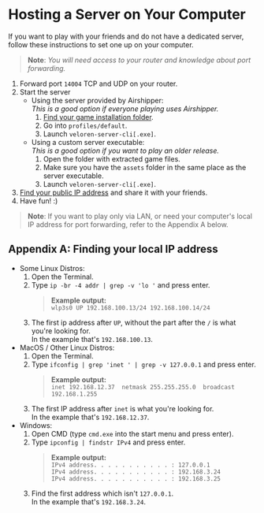 # Hosting a Server on Your Computer
If you want to play with your friends and do not have a dedicated server, follow these instructions to set one up on your computer. 

> **Note**: _You will need access to your router and knowledge about port forwarding._

1. Forward port `14004` TCP and UDP on your router.
2. Start the server
    - Using the server provided by Airshipper:  
        *This is a good option if everyone playing uses Airshipper.*
        1. [Find your game installation folder](airshipper.md#files).
        2. Go into `profiles/default`.
        3. Launch `veloren-server-cli[.exe]`.
    - Using a custom server executable:  
        *This is a good option if you want to play an older release.*
        1. Open the folder with extracted game files.
        2. Make sure you have the `assets` folder in the same place as the server executable.
        3. Launch `veloren-server-cli[.exe]`.
3. [Find your public IP address](https://www.showmyipaddress.eu/) and share it with your friends.
4. Have fun! :)

> **Note**: If you want to play only via LAN, or need your computer's local IP address for port forwarding, refer to the Appendix A below.

## Appendix A: Finding your local IP address
- Some Linux Distros:
   1. Open the Terminal.
   2. Type `ip -br -4 addr | grep -v 'lo '` and press enter.
      > **Example output:**  
      > `wlp3s0 UP 192.168.100.13/24 192.168.100.14/24`  
   3. The first ip address after `UP`, without the part after the `/` is what you're looking for.  
   In the example that's `192.168.100.13`.
- MacOS / Other Linux Distros:
   1. Open the Terminal.
   2. Type `ifconfig | grep 'inet ' | grep -v 127.0.0.1` and press enter.
      > **Example output:**  
      > `inet 192.168.12.37  netmask 255.255.255.0  broadcast 192.168.1.255`  
   3. The first IP address after `inet` is what you're looking for.  
   In the example that's `192.168.12.37`.
- Windows:
   1. Open CMD (type `cmd.exe` into the start menu and press enter).
   2. Type `ipconfig | findstr IPv4` and press enter.
      > **Example output:**  
      > `IPv4 address. . . . . . . . . . . : 127.0.0.1`  
      > `IPv4 address. . . . . . . . . . . : 192.168.3.24`  
      > `IPv4 address. . . . . . . . . . . : 192.168.3.25`  
   3. Find the first address which isn't `127.0.0.1`.  
   In the example that's `192.168.3.24`.